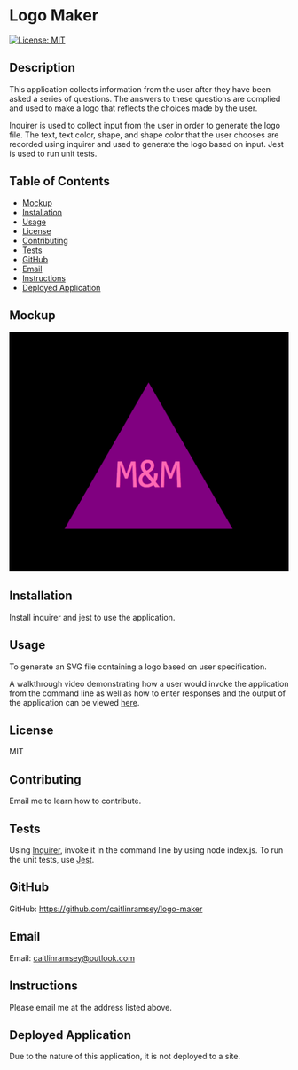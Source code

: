 # Logo Maker

[![License: MIT](https://img.shields.io/badge/License-MIT-yellow.svg)](https://opensource.org/licenses/MIT)

## Description
This application collects information from the user after they have been asked a series of questions. The answers to these questions are complied and used to make a logo that reflects the choices made by the user. 

Inquirer is used to collect input from the user in order to generate the logo file. The text, text color, shape, and shape color that the user chooses are recorded using inquirer and used to generate the logo based on input. Jest is used to run unit tests.

## Table of Contents
- [Mockup](#mockup)
- [Installation](#installation)
- [Usage](#usage)
- [License](#license)
- [Contributing](#contributing)
- [Tests](#tests)
- [GitHub](#github)
- [Email](#email)
- [Instructions](#instructions)
- [Deployed Application](#deployed)

## Mockup
![Image showing a purple triangle with hot pink text that reads "M&M.".](./examples/triangle-mm.png)

## Installation
Install inquirer and jest to use the application.

## Usage
To generate an SVG file containing a logo based on user specification.

A walkthrough video demonstrating how a user would invoke the application from the command line as well as how to enter responses and the output of the application can be viewed <a href="https://" target="_blank">here</a>.

## License
MIT

## Contributing
Email me to learn how to contribute.

## Tests
Using [Inquirer](https://www.npmjs.com/package/inquirer/v/8.2.4), invoke it in the command line by using node index.js. To run the unit tests, use [Jest](https://www.npmjs.com/package/jest).

## GitHub
GitHub: https://github.com/caitlinramsey/logo-maker

## Email
Email: caitlinramsey@outlook.com

## Instructions 
Please email me at the address listed above.

## Deployed Application
Due to the nature of this application, it is not deployed to a site.

